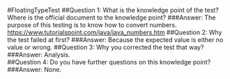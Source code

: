 #FloatingTypeTest
##Question 1: What is the knowledge point of the test? Where is the official document to the knowledge point?
###Answer: The purpose of this testing is to know how to convert numbers. https://www.tutorialspoint.com/java/java_numbers.htm
##Question 2: Why the test failed at first?
###Answer: Because the expected value is either no value or wrong.
##Question 3: Why you corrected the test that way?
###Answer: Analysis.		
##Question 4: Do you have further questions on this knowledge point?
###Answer: None.